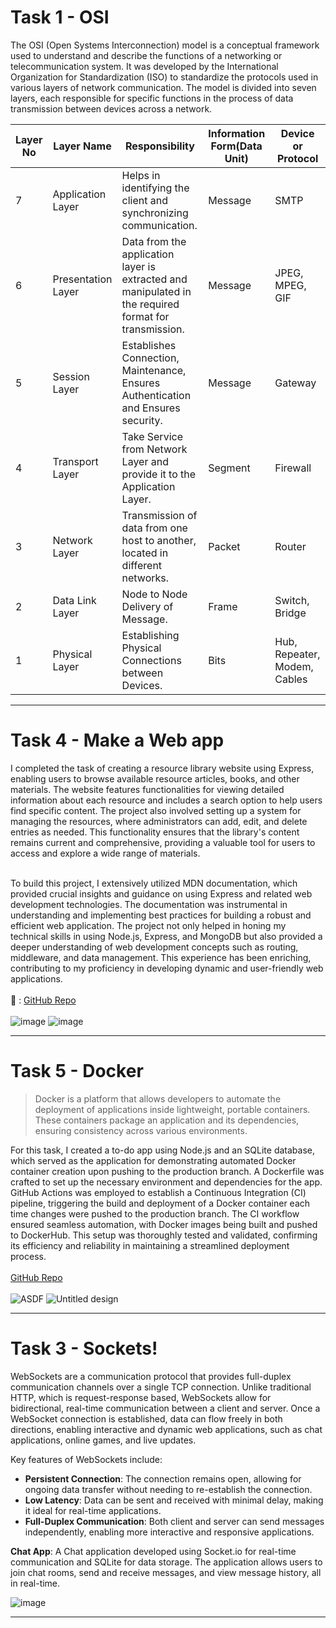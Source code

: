 # Task 1 - OSI

The OSI (Open Systems Interconnection) model is a conceptual framework used to understand and describe the functions of a networking or telecommunication system. It was developed by the International Organization for Standardization (ISO) to standardize the protocols used in various layers of network communication. The model is divided into seven layers, each responsible for specific functions in the process of data transmission between devices across a network.

| Layer No | Layer Name          | Responsibility                                                     | Information Form(Data Unit) | Device or Protocol |
|----------|---------------------|--------------------------------------------------------------------|------------------------------|--------------------|
| 7        | Application Layer   | Helps in identifying the client and synchronizing communication.  | Message                      | SMTP               |
| 6        | Presentation Layer  | Data from the application layer is extracted and manipulated in the required format for transmission. | Message | JPEG, MPEG, GIF |
| 5        | Session Layer       | Establishes Connection, Maintenance, Ensures Authentication and Ensures security. | Message | Gateway |
| 4        | Transport Layer     | Take Service from Network Layer and provide it to the Application Layer. | Segment | Firewall |
| 3        | Network Layer       | Transmission of data from one host to another, located in different networks. | Packet | Router |
| 2        | Data Link Layer     | Node to Node Delivery of Message.                                  | Frame | Switch, Bridge |
| 1        | Physical Layer      | Establishing Physical Connections between Devices.                 | Bits | Hub, Repeater, Modem, Cables | 

***

# Task 4 - Make a Web app

I completed the task of creating a resource library website using Express, enabling users to browse available resource articles, books, and other materials. The website features functionalities for viewing detailed information about each resource and includes a search option to help users find specific content. The project also involved setting up a system for managing the resources, where administrators can add, edit, and delete entries as needed. This functionality ensures that the library's content remains current and comprehensive, providing a valuable tool for users to access and explore a wide range of materials.
<br><br>

To build this project, I extensively utilized MDN documentation, which provided crucial insights and guidance on using Express and related web development technologies. The documentation was instrumental in understanding and implementing best practices for building a robust and efficient web application. The project not only helped in honing my technical skills in using Node.js, Express, and MongoDB but also provided a deeper understanding of web development concepts such as routing, middleware, and data management. This experience has been enriching, contributing to my proficiency in developing dynamic and user-friendly web applications.
<br><br>
🔗 : [GitHub Repo](https://github.com/Karthikeyan1508/express-locallibrary)
<br><br>
![image](https://github.com/user-attachments/assets/88177d5c-a5b9-485c-a981-6689a7388097)
![image](https://github.com/user-attachments/assets/657effac-4c10-4668-aa88-dd6cc9bb49fc)

***

# Task 5 - Docker

> Docker is a platform that allows developers to automate the deployment of applications inside lightweight, portable containers. These containers package an application and its dependencies, ensuring consistency across various environments.

For this task, I created a to-do app using Node.js and an SQLite database, which served as the application for demonstrating automated Docker container creation upon pushing to the production branch. A Dockerfile was crafted to set up the necessary environment and dependencies for the app. GitHub Actions was employed to establish a Continuous Integration (CI) pipeline, triggering the build and deployment of a Docker container each time changes were pushed to the production branch. The CI workflow ensured seamless automation, with Docker images being built and pushed to DockerHub. This setup was thoroughly tested and validated, confirming its efficiency and reliability in maintaining a streamlined deployment process.
<br><br>
[GitHub Repo](https://github.com/Karthikeyan1508/docker-practice)<br><br>
![ASDF](https://github.com/user-attachments/assets/9ff549c9-3c13-4f0f-8c02-cc71d7a9966b)
![Untitled design](https://github.com/user-attachments/assets/75c65741-708b-471f-9e8b-46d8258fd3cb)

***

# Task 3 - Sockets!

WebSockets are a communication protocol that provides full-duplex communication channels over a single TCP connection. Unlike traditional HTTP, which is request-response based, WebSockets allow for bidirectional, real-time communication between a client and server. Once a WebSocket connection is established, data can flow freely in both directions, enabling interactive and dynamic web applications, such as chat applications, online games, and live updates.

Key features of WebSockets include:
- **Persistent Connection**: The connection remains open, allowing for ongoing data transfer without needing to re-establish the connection.
- **Low Latency**: Data can be sent and received with minimal delay, making it ideal for real-time applications.
- **Full-Duplex Communication**: Both client and server can send messages independently, enabling more interactive and responsive applications.

**Chat App**:
A Chat application developed using Socket.io for real-time communication and SQLite for data storage. The application allows users to join chat rooms, send and receive messages, and view message history, all in real-time.

![image](https://github.com/user-attachments/assets/61ea24a2-bcd8-407b-b48c-558b29810195)

***
